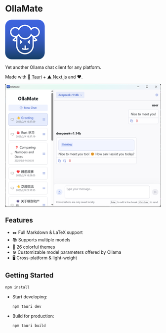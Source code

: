 # OllaMate

![icon](src-tauri/icons/128x128.png)

Yet another Ollama chat client for any platform.

Made with [🦀 Tauri](https://tauri.app) + [▲ Next.js](https://nextjs.org) and ❤️.

![chat-interface](public/chat-interface.png)

## Features

- ✒️ Full Markdown & LaTeX support
- 📚 Supports multiple models
- 🎨 26 colorful themes
- ⚙️ Customizable model parameters offered by Ollama
- 🖥️ Cross-platform & light-weight

## Getting Started

```bash
npm install
```

- Start developing:

  ```bash
  npm tauri dev
  ```

- Build for production:

  ```bash
  npm tauri build
  ```
